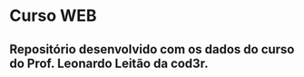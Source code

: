 # Curso WEB 

## Repositório desenvolvido com os dados do curso do **Prof. Leonardo Leitão** da **cod3r**. 
